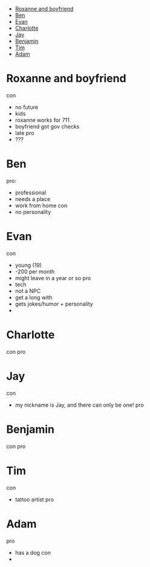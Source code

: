 
<!--TOC-->
- [Roxanne and boyfriend](#roxanne-and-boyfriend)
- [Ben](#ben)
- [Evan](#evan)
- [Charlotte](#charlotte)
- [Jay](#jay)
- [Benjamin](#benjamin)
- [Tim](#tim)
- [Adam](#adam)

<!--TOC-->

# Roxanne and boyfriend
con
* no future
* kids
* roxanne works for 711
* boyfriend got gov checks
* late 
pro
* ???

# Ben 
pro:
* professional 
* needs a place
* work from home
con
* no personality 

# Evan
con
* young (19)
* -200 per month
* might leave in a year or so
pro
* tech
* not a NPC
* get a long with 
* gets jokes/humor + personality
* 

# Charlotte
con 
pro

# Jay
con
* my nickname is Jay, and there can only be one!
pro

# Benjamin 
con 
pro

# Tim
con
* tattoo artist 
pro


# Adam
pro
* has a dog
con
* 

